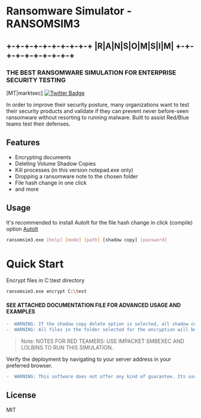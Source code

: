 # Ransomware Simulator - RANSOMSIM3
## +-+-+-+-+-+-+-+-+-+ |R|A|N|S|O|M|S|I|M| +-+-+-+-+-+-+-+-+-+
### THE BEST RANSOMWARE SIMULATION FOR ENTERPRISE SECURITY TESTING

[MT|marktsec]
[![Twitter Badge](https://img.shields.io/badge/Twitter-Profile-informational?style=flat&logo=twitter&logoColor=white&color=1CA2F1)](https://twitter.com/marktsec46065)


In order to improve their security posture, many organizations want to test their security products and validate if they can prevent never before-seen ransomware without resorting to running malware. Built to assist Red/Blue teams test their defenses.

## Features
- Encrypting documents
- Deleting Volume Shadow Copies
- Kill processes (in this version notepad.exe only)
- Dropping a ransomware note to the chosen folder
- File hash change in one click
- and more

## Usage

It's recommended to install AutoIt for the file hash change in click (compile) option
[AutoIt](https://www.autoitscript.com/site/) 

```sh
ransomsim3.exe [help] [mode] [path] [shadow copy] [password]
```

# Quick Start
Encrypt files in C:\test directory
```sh
ransomsim3.exe encrypt C:\test
```
#### SEE ATTACHED DOCUMENTATION FILE FOR ADVANCED USAGE AND EXAMPLES

```diff
-  WARNING: If the shadow copy delete option is selected, all shadow copies will be deleted.
-  WARNING: All files in the folder selected for the encryption will be encrypted.
```

> Note: NOTES FOR RED TEAMERS: USE IMPACKET SMBEXEC AND LOLBINS TO RUN THIS SIMULATION.

Verify the deployment by navigating to your server address in
your preferred browser.

```diff
-  WARNING: This software does not offer any kind of guarantee. Its use is exclusive for educational environments and / or security audits with the corresponding consent of the client. I am not responsible for its misuse or for any possible damage caused by it.
```

## License

MIT


